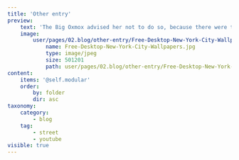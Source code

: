 ```yaml
---
title: 'Other entry'
preview:
    text: 'The Big Oxmox advised her not to do so, because there were thousands of bad Commas, wild Question Marks and devious Semikoli, but the Little Blind Text didn’t listen. She packed her seven versalia, put her initial into the belt and made herself on the way.'
    image:
        user/pages/02.blog/other-entry/Free-Desktop-New-York-City-Wallpapers.jpg:
            name: Free-Desktop-New-York-City-Wallpapers.jpg
            type: image/jpeg
            size: 501201
            path: user/pages/02.blog/other-entry/Free-Desktop-New-York-City-Wallpapers.jpg
content:
    items: '@self.modular'
    order:
        by: folder
        dir: asc
taxonomy:
    category:
        - blog
    tag:
        - street
        - youtube
visible: true
---
```


